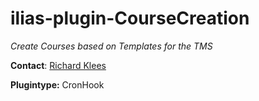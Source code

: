 # ilias-plugin-CourseCreation 
*Create Courses based on Templates for the TMS*

**Contact**: [Richard Klees](https://github.com/klees)

**Plugintype:** CronHook
